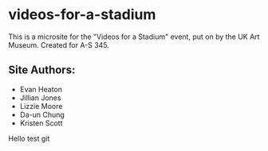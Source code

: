 # videos-for-a-stadium
This is a microsite for the "Videos for a Stadium" event, put on by the UK Art Museum. Created for A-S 345.

## Site Authors:
* Evan Heaton
* Jillian Jones
* Lizzie Moore
* Da-un Chung
* Kristen Scott

Hello test git
